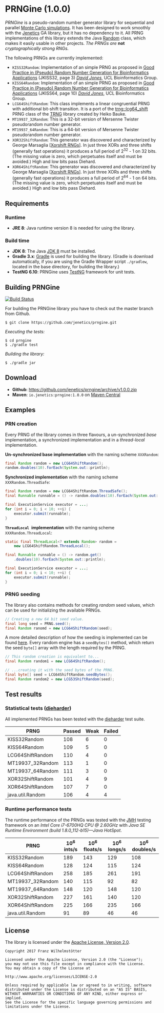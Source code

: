 # PRNGine (1.0.0)

*PRNGine* is a pseudo-random number generator library for sequential and parallel [Monte Carlo simulations](https://de.wikipedia.org/wiki/Monte-Carlo-Simulation). It has been designed to work smoothly with the [Jenetics](http://jenetics.io) GA library, but it has no dependency to it. All PRNG implementations of this library extends the Java [Random](http://docs.oracle.com/javase/8/docs/api/java/util/Random.html) class, which makes it easily usable in other projects. *The PRNGs are* **not** *cryptographically strong RNGs.*

The following PRNGs are currently implemented:

* `KISS32Random`: Implementation of an simple PRNG as proposed in [Good Practice in (Pseudo) Random Number Generation for Bioinformatics Applications](http://www0.cs.ucl.ac.uk/staff/d.jones/GoodPracticeRNG.pdf) (JKISS32, page 3) [*David Jones*](mailto:d.jones@cs.ucl.ac.uk), UCL Bioinformatics Group.
* `KISS64Random`: Implementation of an simple PRNG as proposed in [Good Practice in (Pseudo) Random Number Generation for Bioinformatics Applications](http://www0.cs.ucl.ac.uk/staff/d.jones/GoodPracticeRNG.pdf) (JKISS64, page 10) [*David Jones*](mailto:d.jones@cs.ucl.ac.uk), UCL Bioinformatics Group.
* `LCG64ShiftRandom`: This class implements a linear congruential PRNG with additional bit-shift transition. It is a port of the [trng::lcg64_shift](https://github.com/rabauke/trng4/blob/master/src/lcg64_shift.hpp) PRNG class of the [TRNG](http://numbercrunch.de/trng/) library created by Heiko Bauke.
* `MT19937_32Random`: This is a 32-bit version of Mersenne Twister pseudorandom number generator.
* `MT19937_64Random`: This is a 64-bit version of Mersenne Twister pseudorandom number generator.
* `XOR32ShiftRandom`: This generator was discovered and characterized by George Marsaglia [[Xorshift RNGs](http://www.jstatsoft.org/v08/i14/paper)]. In just three XORs and three shifts (generally fast operations) it produces a full period of 2<sup>32</sup> - 1 on 32 bits. (The missing value is zero, which perpetuates itself and must be avoided.) High and low bits pass Diehard.
* `XOR64ShiftRandom`: This generator was discovered and characterized by George Marsaglia  [[Xorshift RNGs](http://www.jstatsoft.org/v08/i14/paper)]. In just  three XORs and three shifts (generally fast operations) it produces a full  period of 2<sup>64</sup> - 1 on 64 bits. (The missing value is zero, which  perpetuates itself and must be avoided.) High and low bits pass Diehard.

## Requirements

### Runtime
*  **JRE 8**: Java runtime version 8 is needed for using the library.

### Build time
*  **JDK 8**: The Java [JDK 8](http://www.oracle.com/technetwork/java/javase/downloads/index.html) must be installed.
*  **Gradle 3.x**: [Gradle](http://www.gradle.org/) is used for building the library. (Gradle is download automatically, if you are using the Gradle Wrapper script `./gradlew`, located in the base directory, for building the library.)
*  **TestNG 6.10**: PRNGine uses [TestNG](http://testng.org/doc/index.html) framework for unit tests.

## Building PRNGine

[![Build Status](https://travis-ci.org/jenetics/prngine.svg?branch=master)](https://travis-ci.org/jenetics/prngine)

For  building the PRNGine library you have to check out the master branch from Github.

    $ git clone https://github.com/jenetics/prngine.git
    
*Executing the tests:*
    
    $ cd prngine
    $ ./gradle test

*Building the library:*

    $ ./gradle jar
    
## Download

* **Github**: <https://github.com/jenetics/prngine/archive/v1.0.0.zip>
*  **Maven**: `io.jenetics:prngine:1.0.0` on [Maven Central](http://search.maven.org/#search%7Cga%7C1%7Ca%3A%22prgnine%22) 

## Examples

### PRN creation

Every PRNG of the library comes in three flavours, a un-synchronized *base* implementation, a synchronized implementation and in a *thread-local* implementation.

**Un-synchronized base implementation** with the naming scheme `XXXRandom`:
```java
final Random random = new LCG64ShiftRandom();
random.doubles(10).forEach(System.out::println);
```

**Synchronized implementation** with the naming scheme `XXXRandom.ThreadSafe`:
```java
final Random random = new LCG64ShiftRandom.ThreadSafe();
final Runnable runnable = () -> random.doubles(10).forEach(System.out::println);

final ExecutionService executor = ...;
for (int i = 0; i < 10; ++i) {
	executor.submit(runnable);
}
```

**`ThreadLocal `implementation** with the naming scheme `XXXRandom.ThreadLocal`:
```java
static final ThreadLocal<? extends Random> random = 
    new LCG64ShiftRandom.ThreadLocal();

final Runnable runnable = () -> random.get()
    .doubles(10).forEach(System.out::println);

final ExecutionService executor = ...;
for (int i = 0; i < 10; ++i) {
	executor.submit(runnable);
}
```

### PRNG seeding

The library also contains methods for creating *random* seed values, which can be used for initializing the available PRNGs.

```java
// Creating a new 64 bit seed value.
final long seed = PRNG.seed();
final Random ranomd = new LCG64ShiftRandom(seed);
```

A more detailed description of how the seeding is implemented can be found [here](random_seeding.adoc). Every random engine has a `seedBytes()` method, which return the seed `byte[]` array with the length required by the PRNG.

```java
// This random creation is equivalent to...
final Random random1 = new LCG64ShiftRandom();

// ...creating it with the seed bytes of the PRNG. 
final byte[] seed = LCG64ShiftRandom.seedBytes();
final Random random2 = new LCG53ShiftRandom(seed);
```

## Test results

### Statistical tests ([dieharder](https://www.phy.duke.edu/~rgb/General/dieharder.php))

All implemented PRNGs has been tested with the [dieharder](https://www.phy.duke.edu/~rgb/General/dieharder.php) test suite.

 PRNG | Passed | Weak | Failed
 -----|--------|------|-------
  KISS32Random | 108 | 6 | 0
  KISS64Random | 109 | 5 | 0
  LCG64ShiftRandom | 110 | 4 | 0
  MT19937_32Random | 113 | 1 | 0
  MT19937_64Random | 111 | 3 | 0
  XOR32ShiftRandom | 101 | 4 | 9
  XOR64ShiftRandom | 107 | 7 | 0
  java.util.Random | 106 | 4 | 4
  
### Runtime performance tests  

The runtime performance of the PRNGs was tested with the [JMH](http://openjdk.java.net/projects/code-tools/jmh/) testing framework on an *Intel Core i7-6700HQ CPU @ 2.60GHz* with *Java SE Runtime Environment (build 1.8.0_112-b15)—Java HotSpot*. 
  
  PRNG | 10<sup>6</sup> ints/s | 10<sup>6</sup> floats/s | 10<sup>6</sup> longs/s | 10<sup>6</sup> doubles/s
  -----|-------|---------|--------|---------
  KISS32Random | 189 | 143 |129 | 108
  KISS64Random | 128 | 124 |115 | 124
  LCG64ShiftRandom | 258 | 185 |261 | 191
  MT19937_32Random | 140 | 115 |92 | 82
  MT19937_64Random | 148 | 120 |148 | 120
  XOR32ShiftRandom | 227 | 161 |140 | 120
  XOR64ShiftRandom | 225 | 166 |235 | 166
  java.util.Random | 91 | 89 |46 | 46
  
  
## License

The library is licensed under the [Apache License, Version 2.0](http://www.apache.org/licenses/LICENSE-2.0.html).

    Copyright 2017 Franz Wilhelmstötter

    Licensed under the Apache License, Version 2.0 (the "License");
    you may not use this file except in compliance with the License.
    You may obtain a copy of the License at

    http://www.apache.org/licenses/LICENSE-2.0

    Unless required by applicable law or agreed to in writing, software
    distributed under the License is distributed on an "AS IS" BASIS,
    WITHOUT WARRANTIES OR CONDITIONS OF ANY KIND, either express or implied.
    See the License for the specific language governing permissions and
    limitations under the License.

